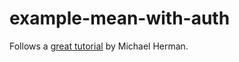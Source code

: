 # example-mean-with-auth

Follows a [great tutorial](http://mherman.org/blog/2015/01/31/local-authentication-with-passport-and-express-4/) by Michael Herman.